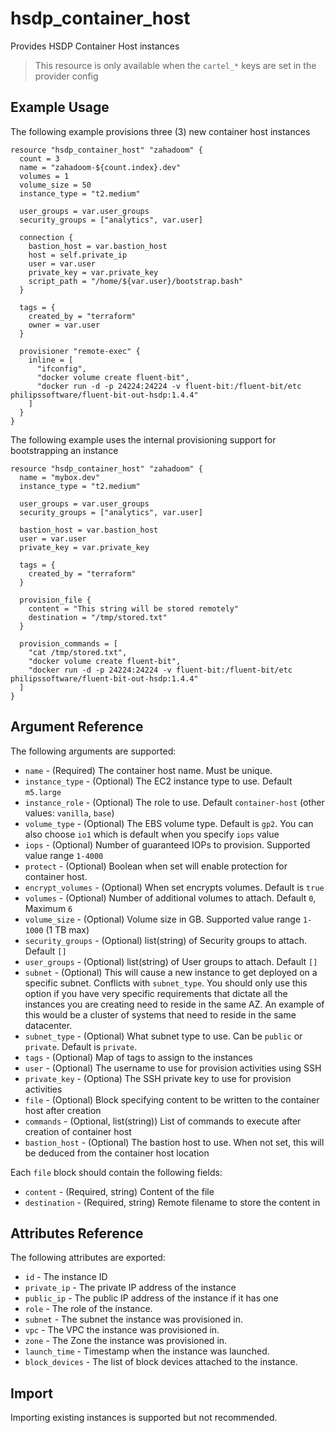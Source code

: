 # hsdp_container_host
Provides HSDP Container Host instances

> This resource is only available when the `cartel_*` keys are set in the provider config

## Example Usage

The following example provisions three (3) new container host instances

```hcl
resource "hsdp_container_host" "zahadoom" {
  count = 3
  name = "zahadoom-${count.index}.dev"
  volumes = 1
  volume_size = 50
  instance_type = "t2.medium"

  user_groups = var.user_groups
  security_groups = ["analytics", var.user]

  connection {
    bastion_host = var.bastion_host
    host = self.private_ip
    user = var.user
    private_key = var.private_key
    script_path = "/home/${var.user}/bootstrap.bash"
  }

  tags = {
    created_by = "terraform"
    owner = var.user
  }

  provisioner "remote-exec" {
    inline = [
      "ifconfig",
      "docker volume create fluent-bit",
      "docker run -d -p 24224:24224 -v fluent-bit:/fluent-bit/etc philipssoftware/fluent-bit-out-hsdp:1.4.4"
    ]
  }
}
```

The following example uses the internal provisioning support for bootstrapping an instance

```hcl
resource "hsdp_container_host" "zahadoom" {
  name = "mybox.dev"
  instance_type = "t2.medium"

  user_groups = var.user_groups
  security_groups = ["analytics", var.user]

  bastion_host = var.bastion_host
  user = var.user
  private_key = var.private_key

  tags = {
    created_by = "terraform"
  }

  provision_file {
    content = "This string will be stored remotely"
    destination = "/tmp/stored.txt"
  }
  
  provision_commands = [
    "cat /tmp/stored.txt",
    "docker volume create fluent-bit",
    "docker run -d -p 24224:24224 -v fluent-bit:/fluent-bit/etc philipssoftware/fluent-bit-out-hsdp:1.4.4"
  ]
}
```

## Argument Reference

The following arguments are supported:

* `name` - (Required) The container host name. Must be unique.
* `instance_type` - (Optional) The EC2 instance type to use. Default `m5.large`
* `instance_role` - (Optional) The role to use. Default `container-host` (other values: `vanilla`, `base`)
* `volume_type` - (Optional) The EBS volume type. Default is `gp2`. You can also choose `io1` which is default when you specify `iops` value
* `iops` - (Optional) Number of guaranteed IOPs to provision. Supported value range `1-4000`
* `protect` - (Optional) Boolean when set will enable protection for container host.
* `encrypt_volumes` - (Optional) When set encrypts volumes. Default is `true`
* `volumes` - (Optional) Number of additional volumes to attach. Default `0`, Maximum `6`
* `volume_size` - (Optional) Volume size in GB. Supported value range `1-1000` (1 TB max)
* `security_groups` - (Optional) list(string) of Security groups to attach. Default `[]`
* `user_groups` - (Optional) list(string) of User groups to attach. Default `[]`
* `subnet` - (Optional) This will cause a new instance to get deployed on a specific subnet. Conflicts with `subnet_type`. You should only use this option if you have very specific requirements that dictate all the instances you are creating need to reside in the same AZ. An example of this would be a cluster of systems that need to reside in the same datacenter. 
* `subnet_type` - (Optional) What subnet type to use. Can be `public` or `private`. Default is `private`. 
* `tags` - (Optional) Map of tags to assign to the instances
* `user` - (Optional) The username to use for provision activities using SSH
* `private_key` - (Optiona) The SSH private key to use for provision activities
* `file` - (Optional) Block specifying content to be written to the container host after creation
* `commands` - (Optional, list(string)) List of commands to execute after creation of container host
* `bastion_host` - (Optional) The bastion host to use.  When not set, this will be deduced from the container host location

Each `file` block should contain the following fields:

* `content` - (Required, string) Content of the file
* `destination` - (Required, string) Remote filename to store the content in

## Attributes Reference

The following attributes are exported:

* `id` - The instance ID
* `private_ip` - The private IP address of the instance
* `public_ip` - The public IP address of the instance if it has one
* `role` - The role of the instance.
* `subnet` - The subnet the instance was provisioned in.
* `vpc` - The VPC the instance was provisioned in.
* `zone` - The Zone the instance was provisioned in.
* `launch_time` - Timestamp when the instance was launched.
* `block_devices` - The list of block devices attached to the instance.

## Import

Importing existing instances is supported but not recommended.
